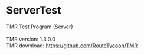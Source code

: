 # ServerTest
TMR Test Program (Server)<br><br>
TMR version: 1.3.0.0<br>
TMR download: https://github.com/RouteTycoon/TMR
